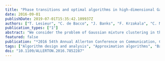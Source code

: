 ```yaml
---
title: "Phase transitions and optimal algorithms in high-dimensional Gaussian mixture clustering"
date: 2016-09-01
publishDate: 2019-07-01T15:35:42.109937Z
authors: ["T. Lesieur", "C. de Bacco", "J. Banks", "F. Krzakala", "C. Moore", "L. Zdeborová"]
publication_types: ["1"]
abstract: "We consider the problem of Gaussian mixture clustering in the high-dimensional limit where the data consists of m points in n dimensions, n,m → ∞ and α = m/n stays finite. Using exact but non-rigorous methods from statistical physics, we determine the critical value of α and the distance between the clusters at which it becomes information-theoretically possible to reconstruct the membership into clusters better than chance. We also determine the accuracy achievable by the Bayes-optimal estimation algorithm. In particular, we find that when the number of clusters is sufficiently large, r textgreater 4+2√α, there is a gap between the threshold for information-theoretically optimal performance and the threshold at which known algorithms succeed."
featured: false
publication: "*2016 54th Annual Allerton Conference on Communication, Control, and Computing (Allerton)*"
tags: ["Algorithm design and analysis", "Approximation algorithms", "Bayes methods", "Bayes-optimal estimation algorithm", "cluster distance", "Clustering algorithms", "Data models", "data science", "Estimation", "estimation theory", "Gaussian processes", "high-dimensional Gaussian mixture clustering", "information theory", "information-theoretically optimal performance", "nonrigorous method", "optimal algorithms", "pattern clustering", "phase transitions", "Physics", "statistical analysis", "statistical physics"]
doi: "10.1109/ALLERTON.2016.7852287"
---
```


